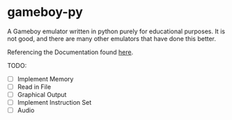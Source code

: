# gameboy-py
A Gameboy emulator written in python purely for educational purposes. It is not good, and there are many other emulators that have done this better.

Referencing the Documentation found [here](https://github.com/ikkentim/GBEmmy/raw/master/ref/GameBoyProgrammingManual.pdf).

TODO:
- [ ] Implement Memory
- [ ] Read in File
- [ ] Graphical Output
- [ ] Implement Instruction Set
- [ ] Audio

